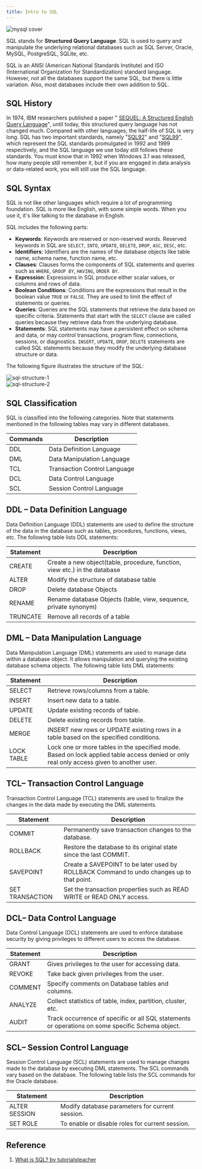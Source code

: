 ```yaml
---
title: Intro to SQL
---
```


<Img src='https://cosmos-x.oss-cn-hangzhou.aliyuncs.com/sql-illustration.png' alt='mysql cover'/>

SQL stands for **Structured Query Language**. SQL is used to query and manipulate the underlying relational databases such as SQL Server, Oracle, MySQL, PostgreSQL, SQLite, etc.

SQL is an ANSI (American National Standards Institute) and ISO (International Organization for Standardization) standard language. However, not all the databases support the same SQL, but there is little variation. Also, most databases include their own addition to SQL.

## SQL History

In 1974, IBM researchers published a paper " [SEQUEL: A Structured English Query Language](https://researcher.watson.ibm.com/researcher/files/us-dchamber/sequel-1974.pdf)", until today, this structured query language has not changed much. Compared with other languages, the half-life of SQL is very long. SQL has two important standards, namely "[SQL92](https://en.wikipedia.org/wiki/SQL-92)" and "[SQL99](https://en.wikipedia.org/wiki/SQL:1999)", which represent the SQL standards promulgated in 1992 and 1999 respectively, and the SQL language we use today still follows these standards. You must know that in 1992 when Windows 3.1 was released, how many people still remember it, but if you are engaged in data analysis or data-related work, you will still use the SQL language.

## SQL Syntax

SQL is not like other languages which require a lot of programming foundation. SQL is more like English, with some simple words. When you use it, it's like talking to the database in English.

SQL includes the following parts:

- **Keywords**: Keywords are reserved or non-reserved words. Reserved keywords in SQL are `SELECT`, `INTO`, `UPDATE`, `DELETE`, `DROP`, `ASC`, `DESC`, etc.
- **Identifiers**: Identifiers are the names of the database objects like table name, schema name, function name, etc.
- **Clauses**: Clauses forms the components of SQL statements and queries such as `WHERE`, `GROUP BY`, `HAVING`, `ORDER BY`.
- **Expression**: Expressions in SQL produce either scalar values, or columns and rows of data.
- **Boolean Conditions**: Conditions are the expressions that result in the boolean value `TRUE` or `FALSE`. They are used to limit the effect of statements or queries.
- **Queries**: Queries are the SQL statements that retrieve the data based on specific criteria. Statements that start with the `SELECT` clause are called queries because they retrieve data from the underlying database.
- **Statements**: SQL statements may have a persistent effect on schema and data, or may control transactions, program flow, connections, sessions, or diagnostics. `INSERT`, `UPDATE`, `DROP`, `DELETE` statements are called SQL statements because they modify the underlying database structure or data.

The following figure illustrates the structure of the SQL:

<Img w="480" src='https://cosmos-x.oss-cn-hangzhou.aliyuncs.com/sql-structure-1.png' alt='sql-structure-1'/>

<br />

<Img w="480" src='https://cosmos-x.oss-cn-hangzhou.aliyuncs.com/sql-structure-2.png' alt='sql-structure-2'/>

## SQL Classification

SQL is classified into the following categories. Note that statements mentioned in the following tables may vary in different databases.

| Commands | Description                  |
| -------- | ---------------------------- |
| DDL      | Data Definition Language     |
| DML      | Data Manipulation Language   |
| TCL      | Transaction Control Language |
| DCL      | Data Control Language        |
| SCL      | Session Control Language     |

## DDL – Data Definition Language

Data Definition Language (DDL) statements are used to define the structure of the data in the database such as tables, procedures, functions, views, etc. The following table lists DDL statements:

| Statement | Description |
| --- | --- |
| CREATE | Create a new object(table, procedure, function, view etc.) in the database |
| ALTER | Modify the structure of database table |
| DROP | Delete database Objects |
| RENAME | Rename database Objects (table, view, sequence, private synonym) |
| TRUNCATE | Remove all records of a table |

## DML – Data Manipulation Language

Data Manipulation Language (DML) statements are used to manage data within a database object. It allows manipulation and querying the existing database schema objects. The following table lists DML statements:

| Statement | Description |
| --- | --- |
| SELECT | Retrieve rows/columns from a table. |
| INSERT | Insert new data to a table. |
| UPDATE | Update existing records of table. |
| DELETE | Delete existing records from table. |
| MERGE | INSERT new rows or UPDATE existing rows in a table based on the specified conditions. |
| LOCK TABLE | Lock one or more tables in the specified mode. Based on lock applied table access denied or only real only access given to another user. |

## TCL– Transaction Control Language

Transaction Control Language (TCL) statements are used to finalize the changes in the data made by executing the DML statements.

| Statement | Description |
| --- | --- |
| COMMIT | Permanently save transaction changes to the database. |
| ROLLBACK | Restore the database to its original state since the last COMMIT. |
| SAVEPOINT | Create a SAVEPOINT to be later used by ROLLBACK Command to undo changes up to that point. |
| SET TRANSACTION | Set the transaction properties such as READ WRITE or READ ONLY access. |

## DCL– Data Control Language

Data Control Language (DCL) statements are used to enforce database security by giving privileges to different users to access the database.

| Statement | Description |
| --- | --- |
| GRANT | Gives privileges to the user for accessing data. |
| REVOKE | Take back given privileges from the user. |
| COMMENT | Specify comments on Database tables and columns. |
| ANALYZE | Collect statistics of table, index, partition, cluster, etc. |
| AUDIT | Track occurrence of specific or all SQL statements or operations on some specific Schema object. |

## SCL– Session Control Language

Session Control Language (SCL) statements are used to manage changes made to the database by executing DML statements. The SCL commands vary based on the database. The following table lists the SCL commands for the Oracle database.

| Statement     | Description                                     |
| ------------- | ----------------------------------------------- |
| ALTER SESSION | Modify database parameters for current session. |
| SET ROLE      | To enable or disable roles for current session. |

## Reference

1. [What is SQL? by tutorialsteacher](https://www.tutorialsteacher.com/sql/what-is-sql)

